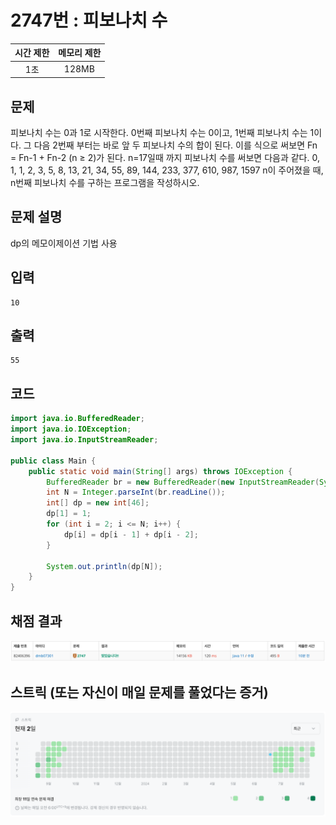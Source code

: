 # 2747번 : 피보나치 수
|시간 제한|메모리 제한|
|:--:|:--:|
|1초|128MB|

## 문제
피보나치 수는 0과 1로 시작한다. 0번째 피보나치 수는 0이고, 1번째 피보나치 수는 1이다. 그 다음 2번째 부터는 바로 앞 두 피보나치 수의 합이 된다.
이를 식으로 써보면 Fn = Fn-1 + Fn-2 (n ≥ 2)가 된다.
n=17일때 까지 피보나치 수를 써보면 다음과 같다.
0, 1, 1, 2, 3, 5, 8, 13, 21, 34, 55, 89, 144, 233, 377, 610, 987, 1597
n이 주어졌을 때, n번째 피보나치 수를 구하는 프로그램을 작성하시오.

## 문제 설명
dp의 메모이제이션 기법 사용


## 입력
```
10
```

## 출력
```
55
```
## 코드
```java
import java.io.BufferedReader;
import java.io.IOException;
import java.io.InputStreamReader;

public class Main {
    public static void main(String[] args) throws IOException {
        BufferedReader br = new BufferedReader(new InputStreamReader(System.in));
        int N = Integer.parseInt(br.readLine());
        int[] dp = new int[46];
        dp[1] = 1;
        for (int i = 2; i <= N; i++) {
            dp[i] = dp[i - 1] + dp[i - 2];
        }

        System.out.println(dp[N]);
    }
}
```

## 채점 결과
![img.png](img.png)

## 스트릭 (또는 자신이 매일 문제를 풀었다는 증거)
![img_1.png](img_1.png)
